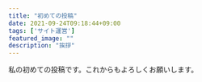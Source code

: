 ```yaml
---
title: "初めての投稿"
date: 2021-09-24T09:18:44+09:00
tags: ['サイト運営']
featured_image: ""
description: "挨拶"
---
```

私の初めての投稿です。これからもよろしくお願いします。
